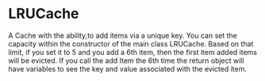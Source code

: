 # LRUCache

A Cache with the ability,to add items via a unique key.
You can set the capacity within the constructor of the main class LRUCache.
Based on that limit, if you set it to 5 and you add a 6th item, then the first item added items will be evicted. 
If you call the add Item the 6th time the return object will have variables to see the key and value associated with the evicted item.
